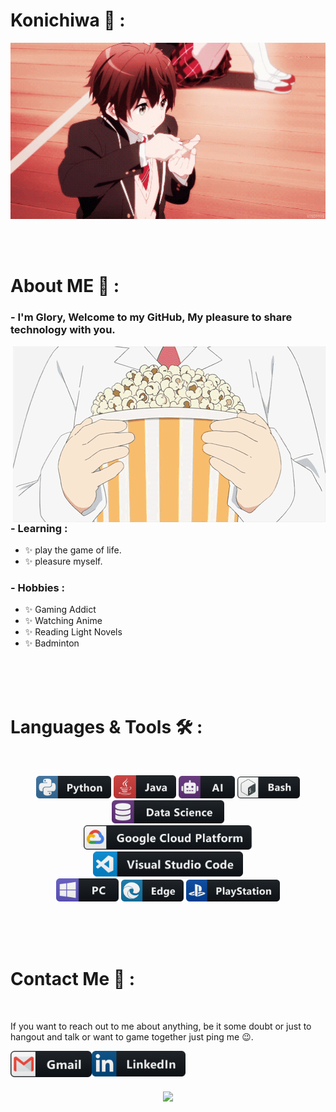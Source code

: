 # Konichiwa 👋 : 

<div align="center">
<img hight="300" width="700" alt="GIF" align="center" src="https://github.com/Glory1020/Glory1020/blob/main/assets/35467.gif">
</div>

</br>
</br>
</br>


# About ME 💬 :

### - I'm Glory, Welcome to my GitHub, My pleasure to share technology with you.

<img hight="500" width="500" alt="GIF" align="right" src="https://github.com/Glory1020/Glory1020/blob/main/assets/15682.gif">

### - Learning :
- ✨ play the game of life.
- ✨ pleasure myself.

### - Hobbies : 
- ✨ Gaming Addict
- ✨ Watching Anime
- ✨ Reading Light Novels
- ✨ Badminton

</br>
</br>
</br>



# Languages & Tools 🛠 : 
</br>

<p align="center">

<!-- For more icons please follow  https://github.com/MikeCodesDotNET/ColoredBadges -->
<img src="https://github.com/Glory1020/Glory1020/blob/main/assets/icons/python.png" alt="python" width="120" hight="50">
<img src="https://github.com/Glory1020/Glory1020/blob/main/assets/icons/java.png" alt="java"  width="100" hight="50">
<img src="https://github.com/Glory1020/Glory1020/blob/main/assets/icons/ai.png" alt="AI" width="90" hight="50">
<img src="https://github.com/Glory1020/Glory1020/blob/main/assets/icons/bash.png" alt="bash" width="100" hight="50">
<img src="https://github.com/Glory1020/Glory1020/blob/main/assets/icons/datascience.png" alt="datascience" width="180" hight="50">
</br>
<img src="https://github.com/Glory1020/Glory1020/blob/main/assets/icons/google_cloud_platform.png" alt="google_cloud_platform" width="270" hight="50">
<img src="https://github.com/Glory1020/Glory1020/blob/main/assets/icons/visualstudio_code.png" alt="visualstudio_code" width="240" hight="50">
</br>
<img src="https://github.com/Glory1020/Glory1020/blob/main/assets/icons/pc.png" alt="pc" width="100" hight="50">
<img src="https://github.com/Glory1020/Glory1020/blob/main/assets/icons/edge.png" alt="edge" width="100" hight="50">
<img src="https://github.com/Glory1020/Glory1020/blob/main/assets/icons/playstation@3x.png" alt="playstation" width="150" hight="50">
</p>
</br>
</br>
</br>



# Contact Me 💬 : 

<p>
 </br>


If you want to reach out to me about anything, be it some doubt or just to hangout and talk or want to game together just ping me 😉.

<a href="mailto:363323781@qq.com">
 <img align="left" alt="Gmail" width="130" hight="100" src="https://github.com/Glory1020/Glory1020/blob/main/assets/icons/gmail.png" />
</a>
<a href="https://github.com/Glory1020/">
  <img align="left" alt="Linkedin" width="150" hight="100" src="https://github.com/Glory1020/Glory1020/blob/main/assets/icons/linkedin.png" />
</br>
</br>
</br>
</a>



<p align="center" >  
  <a href="https://github.com/anuraghazra/github-readme-stats"> 
<img  src="https://github-readme-stats.vercel.app/api?username=Glory1020&&show_icons=true&theme=radical"/>
  </a>
  </p>